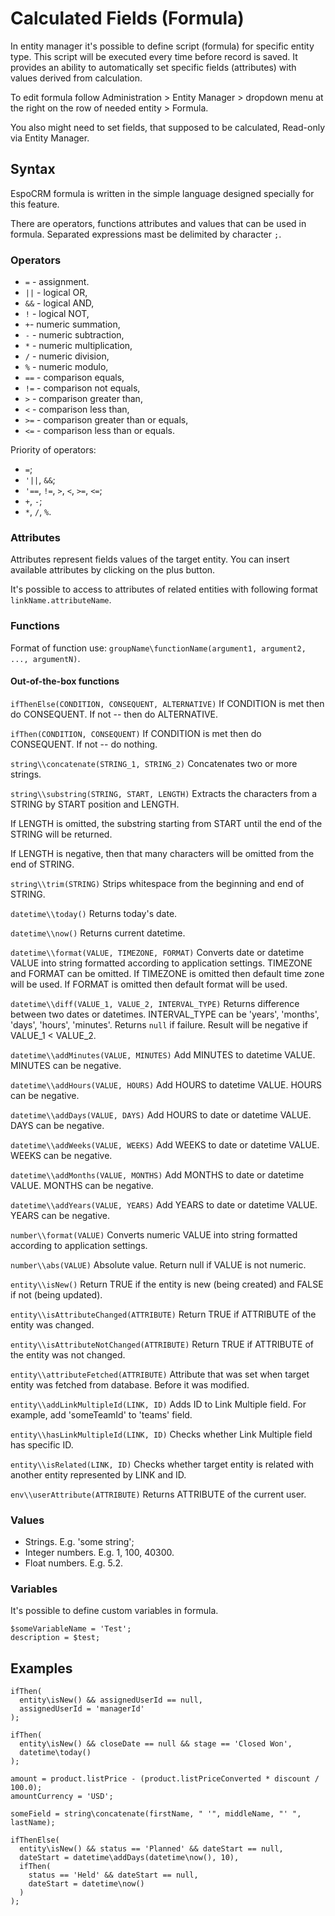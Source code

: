 # Calculated Fields (Formula)

In entity manager it's possible to define script (formula) for specific entity type. This script will be executed every time before record is saved. 
It provides an ability to automatically set specific fields (attributes) with values derived from calculation.

To edit formula follow Administration > Entity Manager > dropdown menu at the right on the row of needed entity > Formula.

You also might need to set fields, that supposed to be calculated, Read-only via Entity Manager.


## Syntax

EspoCRM formula is written in the simple language designed specially for this feature.

There are operators, functions attributes and values that can be used in formula. Separated expressions mast be delimited by character `;`.

### Operators

* `=` - assignment.
* `||` - logical OR,
* `&&` - logical AND,
* `!` - logical NOT,
* `+`- numeric summation,
* `-` - numeric subtraction,
* `*` - numeric multiplication,
* `/` - numeric division,
* `%` - numeric modulo,
* `==` - comparison equals,
* `!=` - comparison not equals,
* `>` - comparison greater than,
* `<` - comparison less than,
* `>=` - comparison greater than or equals,
* `<=` - comparison less than or equals.

Priority of operators:
* `=`;
* `'||`, `&&`;
* `'==`, `!=`, `>`, `<`, `>=`, `<=`;
* `+`, `-`;
* `*`, `/`, `%`.

### Attributes

Attributes represent fields values of the target entity. You can insert available attributes by clicking on the plus button.

It's possible to access to attributes of related entities with following format `linkName.attributeName`.


### Functions

Format of function use: `groupName\functionName(argument1, argument2, ..., argumentN)`.

#### Out-of-the-box functions

`ifThenElse(CONDITION, CONSEQUENT, ALTERNATIVE)` If CONDITION is met then do CONSEQUENT. If not -- then do ALTERNATIVE.

`ifThen(CONDITION, CONSEQUENT)` If CONDITION is met then do CONSEQUENT. If not -- do nothing.

`string\\concatenate(STRING_1, STRING_2)` Concatenates two or more strings.

`string\\substring(STRING, START, LENGTH)`  Extracts the characters from a STRING by START position and LENGTH.

If LENGTH is omitted, the substring starting from START until the end of the STRING will be returned.

If LENGTH is negative, then that many characters will be omitted from the end of STRING.

`string\\trim(STRING)` Strips whitespace from the beginning and end of STRING.

`datetime\\today()` Returns today's date.

`datetime\\now()` Returns current datetime.

`datetime\\format(VALUE, TIMEZONE, FORMAT)` Converts date or datetime VALUE into string formatted according to application settings. TIMEZONE and FORMAT can be omitted. If TIMEZONE is omitted then default time zone will be used. If FORMAT is omitted then default format will be used.

`datetime\\diff(VALUE_1, VALUE_2, INTERVAL_TYPE)` Returns difference between two dates or datetimes. INTERVAL_TYPE can be 'years', 'months', 'days', 'hours', 'minutes'. Returns `null` if failure. Result will be negative if VALUE_1 < VALUE_2.

`datetime\\addMinutes(VALUE, MINUTES)` Add MINUTES to datetime VALUE. MINUTES can be negative.

`datetime\\addHours(VALUE, HOURS)` Add HOURS to datetime VALUE. HOURS can be negative.

`datetime\\addDays(VALUE, DAYS)` Add HOURS to date or datetime VALUE. DAYS can be negative.

`datetime\\addWeeks(VALUE, WEEKS)` Add WEEKS to date or datetime VALUE. WEEKS can be negative.

`datetime\\addMonths(VALUE, MONTHS)` Add MONTHS to date or datetime VALUE. MONTHS can be negative.

`datetime\\addYears(VALUE, YEARS)` Add YEARS to date or datetime VALUE. YEARS can be negative.

`number\\format(VALUE)` Converts numeric VALUE into string formatted according to application settings.

`number\\abs(VALUE)` Absolute value. Return null if VALUE is not numeric.

`entity\\isNew()` Return TRUE if the entity is new (being created) and FALSE if not (being updated).

`entity\\isAttributeChanged(ATTRIBUTE)` Return TRUE if ATTRIBUTE of the entity was changed.

`entity\\isAttributeNotChanged(ATTRIBUTE)` Return TRUE if ATTRIBUTE of the entity was not changed.

`entity\\attributeFetched(ATTRIBUTE)` Attribute that was set when target entity was fetched from database. Before it was modified.

`entity\\addLinkMultipleId(LINK, ID)` Adds ID to Link Multiple field. For example, add 'someTeamId' to 'teams' field.

`entity\\hasLinkMultipleId(LINK, ID)` Checks whether Link Multiple field has specific ID.

`entity\\isRelated(LINK, ID)` Checks whether target entity is related with another entity represented by LINK and ID.

`env\\userAttribute(ATTRIBUTE)` Returns ATTRIBUTE of the current user.


### Values

* Strings. E.g. 'some string';
* Integer numbers. E.g. 1, 100, 40300.
* Float numbers. E.g. 5.2.

### Variables

It's possible to define custom variables in formula.
```
$someVariableName = 'Test';
description = $test;
```


## Examples

```
ifThen(
  entity\isNew() && assignedUserId == null,
  assignedUserId = 'managerId'
);

ifThen(
  entity\isNew() && closeDate == null && stage == 'Closed Won',
  datetime\today()
);
```

```
amount = product.listPrice - (product.listPriceConverted * discount / 100.0);
amountCurrency = 'USD';
```

```
someField = string\concatenate(firstName, " '", middleName, "' ", lastName);
```

```
ifThenElse(
  entity\isNew() && status == 'Planned' && dateStart == null,
  dateStart = datetime\addDays(datetime\now(), 10),
  ifThen(
    status == 'Held' && dateStart == null,
    dateStart = datetime\now()
  )
);

```
